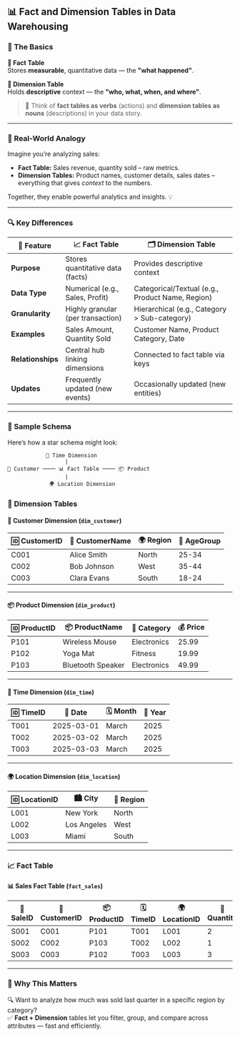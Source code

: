 ## 📊 Fact and Dimension Tables in Data Warehousing
### 🧱 The Basics

**🧮 Fact Table**  
Stores **measurable**, quantitative data — the **"what happened"**.

**📘 Dimension Table**  
Holds **descriptive** context — the **"who, what, when, and where"**.

> 🧠 Think of **fact tables as verbs** (actions) and **dimension tables as nouns** (descriptions) in your data story.

---

### 🔄 Real-World Analogy

Imagine you’re analyzing sales:

- **Fact Table:** Sales revenue, quantity sold – raw metrics.
- **Dimension Tables:** Product names, customer details, sales dates – everything that gives *context* to the numbers.

Together, they enable powerful analytics and insights. 💡

---

### 🔍 Key Differences

| 🔑 Feature | 📈 Fact Table | 🗂️ Dimension Table |
|------------|---------------|-------------------|
| **Purpose** | Stores quantitative data (facts) | Provides descriptive context |
| **Data Type** | Numerical (e.g., Sales, Profit) | Categorical/Textual (e.g., Product Name, Region) |
| **Granularity** | Highly granular (per transaction) | Hierarchical (e.g., Category > Sub-category) |
| **Examples** | Sales Amount, Quantity Sold | Customer Name, Product Category, Date |
| **Relationships** | Central hub linking dimensions | Connected to fact table via keys |
| **Updates** | Frequently updated (new events) | Occasionally updated (new entities) |

---

### 🧮 Sample Schema

Here’s how a star schema might look:

```
            📅 Time Dimension
                  |
🧍 Customer ──── 📊 Fact Table ──── 📦 Product
                  |
             🌍 Location Dimension
```

### 📘 Dimension Tables

#### 🧍 **Customer Dimension (`dim_customer`)**

| 🆔 CustomerID | 🙍 CustomerName | 🌍 Region     | 🎂 AgeGroup  |
|---------------|----------------|--------------|-------------|
| C001          | Alice Smith    | North        | 25-34       |
| C002          | Bob Johnson    | West         | 35-44       |
| C003          | Clara Evans    | South        | 18-24       |

---

#### 📦 **Product Dimension (`dim_product`)**

| 🆔 ProductID | 📦 ProductName   | 🧾 Category     | 💰 Price |
|--------------|------------------|----------------|---------|
| P101         | Wireless Mouse   | Electronics    | 25.99   |
| P102         | Yoga Mat         | Fitness        | 19.99   |
| P103         | Bluetooth Speaker| Electronics    | 49.99   |

---

#### 📅 **Time Dimension (`dim_time`)**

| 🆔 TimeID | 📆 Date       | 🗓️ Month | 📅 Year |
|----------|---------------|----------|--------|
| T001     | 2025-03-01    | March    | 2025   |
| T002     | 2025-03-02    | March    | 2025   |
| T003     | 2025-03-03    | March    | 2025   |

---

#### 🌍 **Location Dimension (`dim_location`)**

| 🆔 LocationID | 🏙️ City      | 📍 Region   |
|---------------|--------------|-------------|
| L001          | New York     | North       |
| L002          | Los Angeles  | West        |
| L003          | Miami        | South       |

---

### 📈 Fact Table

#### 📊 **Sales Fact Table (`fact_sales`)**

| 🧾 SaleID | 🧍 CustomerID | 📦 ProductID | 🗓️ TimeID | 🌍 LocationID | 🔢 Quantity | 💵 TotalAmount |
|-----------|---------------|--------------|------------|----------------|-------------|----------------|
| S001      | C001          | P101         | T001       | L001           | 2           | 51.98          |
| S002      | C002          | P103         | T002       | L002           | 1           | 49.99          |
| S003      | C003          | P102         | T003       | L003           | 3           | 59.97          |

---

### 🧩 Why This Matters

🔍 Want to analyze how much was sold last quarter in a specific region by category?  
✅ **Fact + Dimension** tables let you filter, group, and compare across attributes — fast and efficiently.
